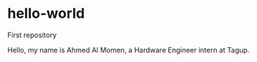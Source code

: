 # hello-world

First repository

Hello, my name is Ahmed Al Momen, a Hardware Engineer intern at Tagup. 
